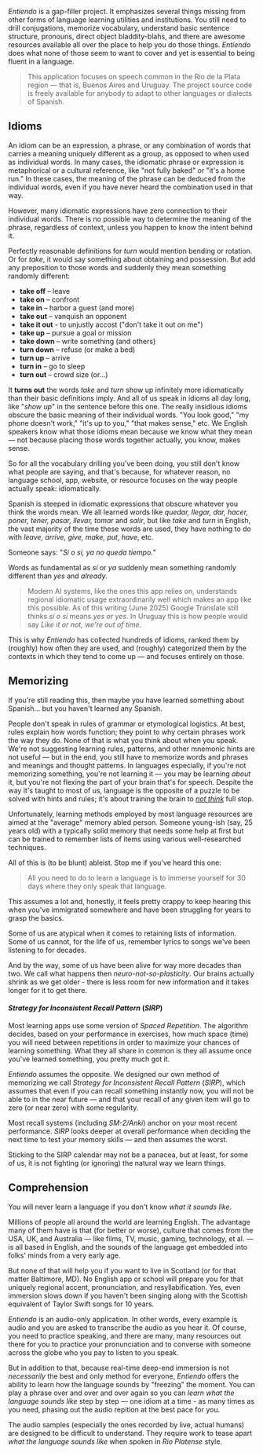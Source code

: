 *Entiendo* is a gap-filler project. It emphasizes several things missing from other forms of language learning utilities and institutions. You still need to drill conjugations, memorize vocabulary, understand basic sentence structure, pronouns, direct object bladdity-blahs, and there are awesome resources available all over the place to help you do those things. *Entiendo* does what none of those seem to want to cover and yet is essential to being fluent in a language.

> This application focuses on speech common in the Rio de la Plata region — that is, Buenos Aires and Uruguay. The project source code is freely available for anybody to adapt to other languages or dialects of Spanish.

## Idioms

An idiom can be an expression, a phrase, or any combination of words that carries a meaning uniquely different as a group, as opposed to when used as individual words. In many cases, the idiomatic phrase or expression is metaphorical or a cultural reference, like "not fully baked" or "it's a home run." In these cases, the meaning of the phrase can be deduced from the individual words, even if you have never heard the combination used in that way.

However, many idiomatic expressions have zero connection to their individual words. There is no possible way to determine the meaning of the phrase, regardless of context, unless you happen to know the intent behind it.

Perfectly reasonable definitions for *turn* would mention bending or rotation. Or for *take*, it would say something about obtaining and possession. But add any preposition to those words and suddenly they mean something randomly different:

- **take off** – leave
- **take on** – confront
- **take in** – harbor a guest (and more)
- **take out** – vanquish an opponent
- **take it out** - to unjustly accost ("don't take it out on me")
- **take up** – pursue a goal or mission
- **take down** – write something (and others)
- **turn down** – refuse (or make a bed)
- **turn up** – arrive
- **turn in** – go to sleep
- **turn out** – crowd size (or...)

It **turns out** the words *take* and *turn* show up infinitely more idiomatically than their basic definitions imply. And all of us speak in idioms all day long, like "*show up*" in the sentence before this one. The really insidious idioms obscure the basic meaning of their individual words. "You look good," "my phone doesn't work," "it's up to you," "that makes sense," etc. We English speakers know what those idioms mean because we know what they mean — not because placing those words together actually, you know, makes sense.

So for all the vocabulary drilling you've been doing, you still don't know what people are saying, and that's because, for whatever reason, no language school, app, website, or resource focuses on the way people actually speak: idiomatically.

Spanish is steeped in idiomatic expressions that obscure whatever you think the words mean. We all learned words like *quedar, llegar, dar, hacer, poner, tener, pasar, llevar, tomar* and *salir*, but like *take* and *turn* in English, the vast majority of the time these words are used, they have nothing to do with *leave, arrive, give, make, put*, *have*, etc.

Someone says: "*Sí o sí, ya no queda tiempo.*"

Words as fundamental as *sí* or *ya* suddenly mean something randomly different than *yes* and *already*.

> Modern AI systems, like the ones this app relies on, understands regional idiomatic usage extraordinarily well which makes an app like this possible. As of this writing (June 2025) Google Translate still thinks *sí o sí* means *yes or yes*. In Uruguay this is how people would say *Like it or not, we're out of time*.

This is why *Entiendo* has collected hundreds of idioms, ranked them by (roughly) how often they are used, and (roughly) categorized them by the contexts in which they tend to come up — and focuses entirely on those.

## Memorizing

If you're still reading this, then maybe you have learned something about Spanish... but you haven't learned any Spanish.

People don't speak in rules of grammar or etymological logistics. At best, rules explain how words function; they point to why certain phrases work the way they do. None of that is what you think about when you speak. We're not suggesting learning rules, patterns, and other mnemonic hints are not useful — but in the end, you still have to memorize words and phrases and meanings and thought patterns. In languages especially, if you're not memorizing something, you're not learning it — you may be learning *about* it, but you're not flexing the part of your brain that's for speech. Despite the way it's taught to most of us, language is the opposite of a puzzle to be solved with hints and rules; it's about training the brain to *[not think](https://en.wikipedia.org/wiki/Automaticityhttps:/)* full stop.

Unfortunately, learning methods employed by most language resources are aimed at the "average" memory abled person. Someone young-ish (say, 25 years old) with a typically solid memory that needs some help at first but can be trained to remember lists of items using various well-researched techniques.

All of this is (to be blunt) ableist. Stop me if you've heard this one:

> All you need to do to learn a language is to immerse yourself for 30 days where they only speak that language.

This assumes a lot and, honestly, it feels pretty crappy to keep hearing this when you've immigrated somewhere and have been struggling for years to grasp the basics.

Some of us are atypical when it comes to retaining lists of information. Some of us cannot, for the life of us, remember lyrics to songs we've been listening to for decades.

And by the way, some of us have been alive for way more decades than two. We call what happens then *neuro-not-so-plasticity*. Our brains actually shrink as we get older - there is less room for new information and it takes longer for it to get there.

#### *Strategy for Inconsistent Recall Pattern* (*SIRP*)

Most learning apps use some version of *Spaced Repetition*. The algorithm decides, based on your performance in exercises, how much space (time) you will need between repetitions in order to maximize your chances of learning something. What they all share in common is they all assume once you've learned something, you pretty much got it.

*Entiendo* assumes the opposite. We designed our own method of memorizing we call *Strategy for Inconsistent Recall Pattern* (*SIRP*), which assumes that even if you can recall something instantly now, you will not be able to in the near future — and that your recall of any given item will go to zero (or near zero) with some regularity.

Most recall systems (including *SM-2/Anki*) anchor on your most recent performance. *SIRP* looks deeper at overall performance when deciding the next time to test your memory skills — and then assumes the worst.

Sticking to the SIRP calendar may not be a panacea, but at least, for some of us, it is not fighting (or ignoring) the natural way we learn things.

## Comprehension

You will never learn a language if you don't know *what it sounds like*.

Millions of people all around the world are learning English. The advantage many of them have is that (for better or worse), culture that comes from the USA, UK, and Australia — like films, TV, music, gaming, technology, et al. — is all based in English, and the sounds of the language get embedded into folks' minds from a very early age.

But none of that will help you if you want to live in Scotland (or for that matter Baltimore, MD). No English app or school will prepare you for that uniquely regional accent, pronunciation, and resyllabification. Yes, even immersion slows down if you haven't been singing along with the Scottish equivalent of Taylor Swift songs for 10 years.

*Entiendo* is an audio-only application. In other words, every example is audio and you are asked to transcribe the audio as you hear it. Of course, you need to practice speaking, and there are many, many resources out there for you to practice your pronunciation and to converse with someone across the globe who you pay to listen to you speak.

But in addition to that, because real-time deep-end immersion is not *necessarily* the best and only method for everyone, *Entiendo* offers the ability to learn how the language sounds by "freezing" the moment. You can play a phrase over and over and over again so you can *learn what the language sounds like* step by step — one idiom at a time - as many times as you need, phasing out the audio repition at the best pace for you.

The audio samples (especially the ones recorded by live, actual humans) are designed to be difficult to understand. They require work to tease apart *what the language sounds like* when spoken in *Rio Platense* style.
